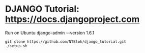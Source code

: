 # DJANGO Tutorial: https://docs.djangoproject.com

Run on Ubuntu
    django-admin --version
1.6.1

    git clone https://github.com/NTBlok/django_tutorial.git
    ./setup.sh
